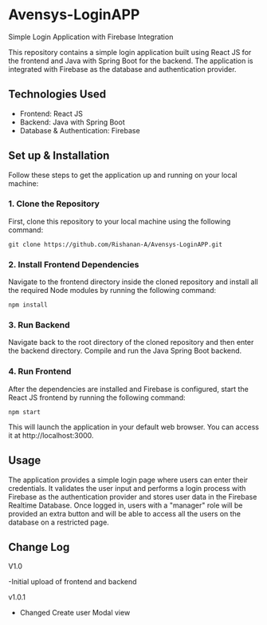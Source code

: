 # Avensys-LoginAPP

Simple Login Application with Firebase Integration

This repository contains a simple login application built using React JS for the frontend and Java with Spring Boot for the backend. The application is integrated with Firebase as the database and authentication provider.

## Technologies Used

- Frontend: React JS
- Backend: Java with Spring Boot
- Database & Authentication: Firebase

## Set up & Installation

Follow these steps to get the application up and running on your local machine:

### 1. Clone the Repository
First, clone this repository to your local machine using the following command:
```
git clone https://github.com/Rishanan-A/Avensys-LoginAPP.git
```

### 2. Install Frontend Dependencies
Navigate to the frontend directory inside the cloned repository and install all the required Node modules by running the following command:
```
npm install
```

### 3. Run Backend
Navigate back to the root directory of the cloned repository and then enter the backend directory. Compile and run the Java Spring Boot backend.

### 4. Run Frontend
After the dependencies are installed and Firebase is configured, start the React JS frontend by running the following command:
```
npm start
```

This will launch the application in your default web browser. You can access it at http://localhost:3000.

## Usage

The application provides a simple login page where users can enter their credentials. It validates the user input and performs a login process with Firebase as the authentication provider and stores user data in the Firebase Realtime Database. Once logged in, users with a "manager" role will be provided an extra button and will be able to access all the users on the database on a restricted page.

## Change Log

V1.0 

-Initial upload of frontend and backend

v1.0.1

- Changed Create user Modal view

